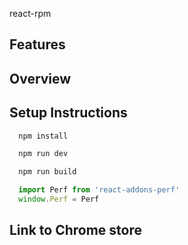 react-rpm

## Features



## Overview



## Setup Instructions

```javascript
  npm install
```

```javascript
  npm run dev
```

```javascript
  npm run build
```

```javascript
  import Perf from 'react-addons-perf'
  window.Perf = Perf
```

## Link to Chrome store
